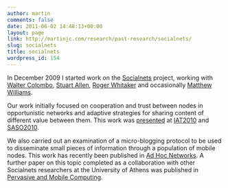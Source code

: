 ```yaml
---
author: martin
comments: false
date: 2011-06-02 14:48:13+00:00
layout: page
link: http://martinjc.com/research/past-research/socialnets/
slug: socialnets
title: socialnets
wordpress_id: 154
---
```


In December 2009 I started work on the [Socialnets](http://www.social-nets.eu/) project, working with [Walter Colombo](http://www.cs.cf.ac.uk/contactsandpeople/staffpage.php?emailname=G.Colombo), [Stuart Allen](http://www.cs.cf.ac.uk/contactsandpeople/staffpage.php?emailname=Stuart.M.Allen), [Roger Whitaker](http://www.cs.cf.ac.uk/contactsandpeople/staffpage.php?emailname=R.M.Whitaker) and occasionally [Matthew Williams](http://www.cs.cf.ac.uk/contactsandpeople/staffpage.php?emailname=M.J.Williams).

Our work initially focused on cooperation and trust between nodes in opportunistic networks and adaptive strategies for sharing content of different value between them. This work was [presented](http://users.cs.cf.ac.uk/M.J.Chorley/research/publications/) at [IAT2010](http://www.yorku.ca/wiiat10/) and [SASO2010](http://www.inf.u-szeged.hu/saso10/).

We also carried out an examination of a micro-blogging protocol to be used to disseminate small pieces of information through a population of mobile nodes. This work has recently been published in [Ad Hoc Networks](http://www.elsevier.com/wps/find/journaldescription.cws_home/672380/description#description). A further paper on this topic completed as a collaboration with other Socialnets researchers at the University of Athens was published in [Pervasive and Mobile Computing](http://www.sciencedirect.com/science/article/pii/S1574119211001544).

